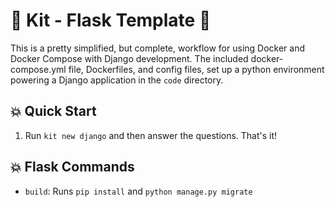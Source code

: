 # 🚀 Kit - Flask Template 🚀

This is a pretty simplified, but complete, workflow for using Docker and Docker Compose with Django development. The included docker-compose.yml file, Dockerfiles, and config files, set up a python environment powering a Django application in the `code` directory.

## 💥 Quick Start

1. Run `kit new django` and then answer the questions. That's it!

## 💥 Flask Commands

- `build`: Runs `pip install` and `python manage.py migrate`